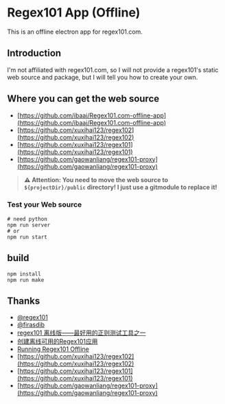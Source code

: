 # Regex101 App (Offline)

This is an offline electron app for regex101.com.

## Introduction

I'm not affiliated with regex101.com, so I will not provide a regex101's static web source and package, but I will tell you how to create your own.

## Where you can get the web source

- [https://github.com/ibaaj/Regex101.com-offline-app](https://github.com/ibaaj/Regex101.com-offline-app)
- [https://github.com/xuxihai123/regex102](https://github.com/xuxihai123/regex102)
- [https://github.com/xuxihai123/regex101](https://github.com/xuxihai123/regex101)
- [https://github.com/gaowanliang/regex101-proxy](https://github.com/gaowanliang/regex101-proxy)

> **⚠ Attention: You need to move the web source to `${projectDir}/public` directory! I just use a gitmodule to replace it!**

### Test your Web source

```shell
# need python
npm run server
# or
npm run start
```

## build

```shell
npm install
npm run make
```

## Thanks

- [@regex101](https://regex101.com/)
- [@firasdib](https://github.com/firasdib)
- [regex101 离线版——最好用的正则测试工具之一](https://www.chinapyg.com/thread-136817-1-1.html)
- [创建离线可用的Regex101应用](https://ixyzero.com/blog/archives/3529.html)
- [Running Regex101 Offline](http://dufferzafar.github.io/2015/05/30/running-regex101-offline/)
- [https://github.com/xuxihai123/regex102](https://github.com/xuxihai123/regex102)
- [https://github.com/xuxihai123/regex101](https://github.com/xuxihai123/regex101)
- [https://github.com/gaowanliang/regex101-proxy](https://github.com/gaowanliang/regex101-proxy)
